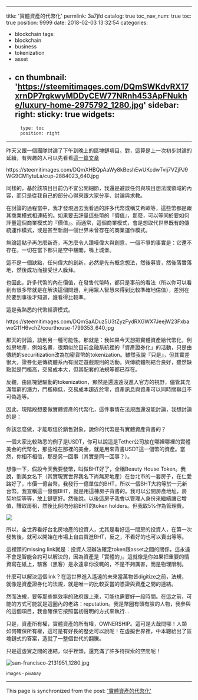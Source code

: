 
---
title: '實體資產的代幣化'
permlink: 3a7jfd
catalog: true
toc_nav_num: true
toc: true
position: 9999
date: 2018-02-03 13:32:54
categories:
- blockchain
tags:
- blockchain
- business
- tokenization
- asset
- cn
thumbnail: 'https://steemitimages.com/DQmSWKdvRX17xrnDP7rgkwyMDDyCEW77NRnh453ApFNukhe/luxury-home-2975792_1280.jpg'
sidebar:
    right:
        sticky: true
widgets:
    -
        type: toc
        position: right
---


昨天又跟一個團隊討論了下午到晚上的區塊鏈項目。對，這算是上一次初步討論的延續，有興趣的人可以先看看[這一篇文章](https://steemit.com/blockchain/@deanliu/76ykjw)

<div class='pull-right'>https://steemitimages.com/DQmXHBQpAaWy8kBeshEwUKcdwTvij7VZjPJ9WG9CM1ytuLa/cup-2884023_640.jpg</div>

同樣的，基於該項目目前仍不宜公開細節，我還是避談任何與項目想法或領域的內容，而只是從我自己的部分心得來跟大家分享、討論與求教。

在討論的過程當中，我才發現過去我看過的許多代幣或稱艾希歐等，這些幣都是跟其商業模式相連結的。如果要去評量這些幣的『價值』，那麼，可以等同於要如何評量這個商業模式的『價值』。而通常，這個商業模式，會是想取代世界既有的傳統運作模式，或是甚至新創一個世界未曾存在的商業運作模式。

無論這點子再怎麼新奇，再怎麼令人讚嘆偉大與創意，一個不爭的事實是：它還不存在。一切在當下都只是空中樓閣，嘴上城堡。

這不是一個缺點，任何偉大的創新，必然是先有概念想法，然後募資，然後落實落地，然後成功而接受世人膜拜。

也因此，許多代幣的內在價值，在發售代幣時，都只是事前的看法（所以你可以看到有很多幣就是在解決這個問題，利用眾人智慧來得到比較準確地估值），差別在於要到事後才知道，誰看得比較準。

這是我熟悉的代幣經濟模式。

<div class='pull-right'>https://steemitimages.com/DQmSaADuz5U3tZyzFydRXGWX7JeejW23FxbaweG11H6vchZ/courthouse-1799353_640.jpg</div>

那天的討論，談到另一種可能性。那就是：我如果今天想把實體資產給代幣化，例如房地產，例如名畫，很類似於目前金融系統裡的「資產證券化」的活動，只是由傳統的securitization改為加密貨幣的tokenization。雖然我說『只是』，但其實差很大，證券化是傳統體系內有固定遊戲規則的活動，與傳統體制結合良好，雖然缺點就是門檻高，交易成本大，但其配套的法規等都已存在。

反觀，由區塊鏈驅動的tokenization，顯然是還遠遠沒進入官方的視野，儘管其充滿無窮的潛力，門檻極低，交易成本趨近於零，資產訊息與資產可以同時關聯且不可偽造等。

因此，現階段想要做實體資產的代幣化，這件事情在法規面還沒能討論，我想討論的是：

你該怎麼做，才能取信於銷售對象，說你的代幣是有實體資產背書的？

一個大家比較熟悉的例子是USDT，你可以說這是Tether公司放在哪裡哪裡的實體美金的代幣化，那些堆在那裡的美金，就是用來背書USDT這一個幣的資產。當然，你相不相信，那是另一回事（其實是同一回事？）。

想像一下，假設今天我要發幣，叫做BHT好了，全稱Beauty House Token。我說，劉美女名下（其實現實世界我名下尚無房地產）在台北市的一套房子，在仁愛路好了，市價一億台幣。我發行一億單位的BHT，所以一個BHT大約等於一元新台幣。我宣稱這一億個BHT，就是用這棟房子背書的。我可以公開房產地址，房契地契等等，放上鏈更好。然後說，以後這房子我會以管理人身份來繼續讓它增值，賺取房租，然後比例均分給BHT的token holders。但我取5%作為管理費。

![](https://steemitimages.com/DQmSWKdvRX17xrnDP7rgkwyMDDyCEW77NRnh453ApFNukhe/luxury-home-2975792_1280.jpg)

所以，全世界看好台北房地產的投資人，尤其是看好這一間房的投資人，在第一次發售後，就可以開始在市場上自由買進BHT，反之，不看好的也可以賣出等等。

這裡頭的missing link就是：投資人沒辦法確定token跟asset之間的關係，這永遠不會是智能合約可以解決的，因為資產是「實體的」。這就像是你如果把重要的情資寫在紙上，駭客（黑客）是永遠拿你沒輒的，不是不夠厲害，而是物理限制。

什麼可以解決這個link？在這世界進入遙遠的未來當萬物皆digitize之前，法規，就像是資產證券化的法規，就是唯一的比較妥當的憑證與資產之間的連結。

然而法規，要等那些無效率的政府跟上來，可能也需要好一段時間。在這之前，可能的方式可能就是這圈內的老路：reputation。我是幣圈有頭有臉的人物，我參與的這個項目，我會確保它按照當初聲明的方式來執行... 

只是，資產所有權，實體資產的所有權，OWNERSHIP。這可是大哉問哪！人類如何確保所有權，這可是有好長的歷史可以說呢！在虛擬世界裡，中本聰給出了區塊鏈式的答案，造就了一整個世代的翻騰。

只是這虛實之間的連結，似乎裡頭，還充滿了許多待探索的空間呢！

![san-francisco-2131951_1280.jpg](https://steemitimages.com/DQme3htWczWWDKrJ98HaBSr6dCjqtkeycCgtUTaH9PqjG7S/san-francisco-2131951_1280.jpg)

<sub>images - pixabay</sub>

- - -

This page is synchronized from the post: ['實體資產的代幣化'](https://steemit.com/@deanliu/3a7jfd)
